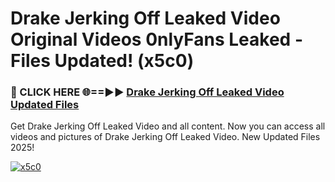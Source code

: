 # Drake Jerking Off Leaked Video Original Videos 0nlyFans Leaked - Files Updated! (x5c0)

<h3>🔴 CLICK HERE 🌐==►► <a href="https://tinyurl.com/x26r9saj" rel="nofollow">Drake Jerking Off Leaked Video Updated Files</a></h3>

Get Drake Jerking Off Leaked Video and all content. Now you can access all videos and pictures of Drake Jerking Off Leaked Video. New Updated Files 2025!

[![x5c0](https://i.imgur.com/LkgZPqh.gif)](https://tinyurl.com/x26r9saj)
